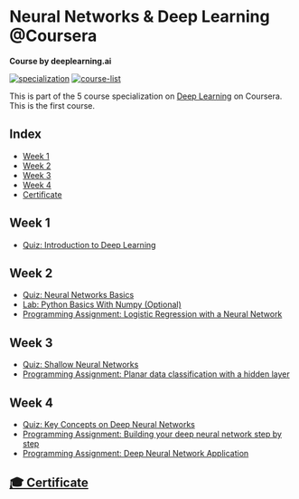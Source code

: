 # Neural Networks & Deep Learning @Coursera
__Course by deeplearning.ai__

[![specialization](https://img.shields.io/badge/specialization-Deep%20Learning-<COLOR>.svg)](https://github.com/anishLearnsToCode/deep-learning-ai)
[![course-list](https://img.shields.io/badge/also%20see-Other%20Coursera%20Courses-1f72ff.svg)](https://github.com/anishLearnsToCode/course-list)

This is part of the 5 course specialization on 
[Deep Learning](https://github.com/anishLearnsToCode/deep-learning-ai) 
on Coursera. This is the first course.

## Index
- [Week 1](#week-1)
- [Week 2](#week-2)
- [Week 3](#week-3)
- [Week 4](#week-4)
- [Certificate](#-certificate)

## Week 1
- [Quiz: Introduction to Deep Learning](week_1/introduction-to-deep-learning-quiz.md)

## Week 2
- [Quiz: Neural Networks Basics](week_2/neural-networks-basics-quiz.md)
- [Lab: Python Basics With Numpy (Optional)](week_2/Python_Basics_With_Numpy.ipynb)
- [Programming Assignment: Logistic Regression with a Neural Network](week_2/logisic-regression-as-a-neural-network/Logistic_Regression_with_a_Neural_Network_mindset.ipynb)

## Week 3
- [Quiz: Shallow Neural Networks](week_3/shallow-neural-networks.md)
- [Programming Assignment: Planar data classification with a hidden layer](week_3/planar-classification-with-one-hidden-layer/Planar_data_classification_with_onehidden_layer.ipynb)

## Week 4
- [Quiz: Key Concepts on Deep Neural Networks](week_4/quiz-key-concepts-deep-neural-networks.md)
- [Programming Assignment: Building your deep neural network step by step](week_4/building-your-deep-neural-network-step-by-step/Building_your_Deep_Neural_Network_Step_by_Step_v8a.ipynb)
- [Programming Assignment: Deep Neural Network Application]()

## [🎓 Certificate]()
